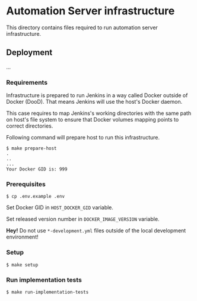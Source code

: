 # Automation Server infrastructure

This directory contains files required to run
automation server infrastructure.

## Deployment

...

### Requirements

Infrastructure is prepared to run Jenkins in a way called
Docker outside of Docker (DooD). That means Jenkins will
use the host's Docker daemon.

This case requires to map Jenkins's working directories
with the same path on host's file system to ensure that
Docker volumes mapping points to correct directories.

Following command will prepare host to run this infrastructure.

```
$ make prepare-host
.
..
...
Your Docker GID is: 999
```

### Prerequisites

```
$ cp .env.example .env
```

Set Docker GID in `HOST_DOCKER_GID` variable.

Set released version number in `DOCKER_IMAGE_VERSION` variable.

**Hey!** Do not use `*-development.yml` files outside of the local development environment!

### Setup

```
$ make setup
```

### Run implementation tests

```
$ make run-implementation-tests
```
